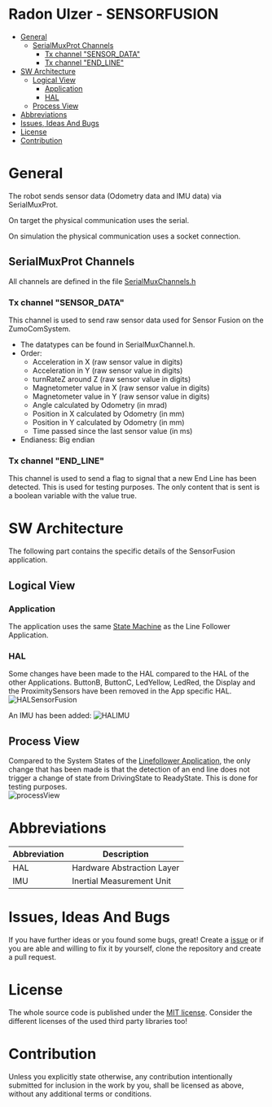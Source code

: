 # Radon Ulzer - SENSORFUSION <!-- omit in toc -->

* [General](#general)
  * [SerialMuxProt Channels](#serialmuxprot-channels)
    * [Tx channel "SENSOR\_DATA"](#tx-channel-sensor_data)
    * [Tx channel "END\_LINE"](#tx-channel-end_line)
* [SW Architecture](#sw-architecture)
  * [Logical View](#logical-view)
    * [Application](#application)
    * [HAL](#hal)
  * [Process View](#process-view)
* [Abbreviations](#abbreviations)
* [Issues, Ideas And Bugs](#issues-ideas-and-bugs)
* [License](#license)
* [Contribution](#contribution)

# General

The robot sends sensor data (Odometry data and IMU data) via SerialMuxProt. 

On target the physical communication uses the serial.

On simulation the physical communication uses a socket connection.

## SerialMuxProt Channels
All channels are defined in the file [SerialMuxChannels.h](https://github.com/BlueAndi/RadonUlzer/blob/main/lib/APPSensorFusion/SerialMuxChannels.h)

### Tx channel "SENSOR_DATA"
This channel is used to send raw sensor data used for Sensor Fusion on the ZumoComSystem.

* The datatypes can be found in SerialMuxChannel.h.
* Order:
  * Acceleration in X (raw sensor value in digits)
  * Acceleration in Y (raw sensor value in digits)
  * turnRateZ around Z (raw sensor value in digits)
  * Magnetometer value in X (raw sensor value in digits)
  * Magnetometer value in Y (raw sensor value in digits)
  * Angle calculated by Odometry (in mrad)
  * Position in X calculated by Odometry (in mm)
  * Position in Y calculated by Odometry (in mm)
  * Time passed since the last sensor value (in ms)
* Endianess: Big endian

### Tx channel "END_LINE"
This channel is used to send a flag to signal that a new End Line has been detected. This is used for testing purposes. 
The only content that is sent is a boolean variable with the value true. 

# SW Architecture
The following part contains the specific details of the SensorFusion application.

## Logical View

### Application
The application uses the same [State Machine](https://github.com/BlueAndi/RadonUlzer/blob/main/doc/architecture/LINEFOLLOWER.md) as the Line Follower Application.

### HAL
Some changes have been made to the HAL compared to the HAL of the other Applications.
ButtonB, ButtonC, LedYellow, LedRed, the Display and the ProximitySensors have been removed in the App specific HAL. 
![HALSensorFusion](http://www.plantuml.com/plantuml/proxy?cache=no&src=https://raw.githubusercontent.com/BlueAndi/RadonUlzer/main/doc/architecture/uml/LogicalView/SensorFusion/HAL_SensorFusion.puml)

An IMU has been added:
![HALIMU](http://www.plantuml.com/plantuml/proxy?cache=no&src=https://raw.githubusercontent.com/BlueAndi/RadonUlzer/main/doc/architecture/uml/LogicalView/SensorFusion/HAL_IMU.puml)

## Process View
Compared to the System States of the [Linefollower Application](https://github.com/BlueAndi/RadonUlzer/blob/main/doc/architecture/LINEFOLLOWER.md), the only change that has been made is that the detection of an end line does not trigger a change of state from DrivingState to ReadyState. This is done for testing purposes.  
![processView](http://www.plantuml.com/plantuml/proxy?cache=no&src=https://raw.githubusercontent.com/BlueAndi/RadonUlzer/main/doc/architecture/uml/ProcessView/SensorFusion/SystemStates.puml)

# Abbreviations

| Abbreviation | Description |
| - | - |
| HAL | Hardware Abstraction Layer |
| IMU | Inertial Measurement Unit |

# Issues, Ideas And Bugs
If you have further ideas or you found some bugs, great! Create a [issue](https://github.com/BlueAndi/RadonUlzer/issues) or if you are able and willing to fix it by yourself, clone the repository and create a pull request.

# License
The whole source code is published under the [MIT license](http://choosealicense.com/licenses/mit/).
Consider the different licenses of the used third party libraries too!

# Contribution
Unless you explicitly state otherwise, any contribution intentionally submitted for inclusion in the work by you, shall be licensed as above, without any
additional terms or conditions.
